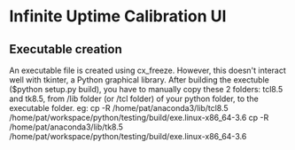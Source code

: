 # Infinite Uptime Calibration UI #

## Executable creation ##
An executable file is created using cx_freeze. However, this doesn't interact well with tkinter, a Python graphical library.
After building the exectuble ($python setup.py build), you have to manually copy these 2 folders: tcl8.5 and tk8.5, from /lib folder (or /tcl folder) of your python folder, to the executable folder.
eg:
cp -R /home/pat/anaconda3/lib/tcl8.5 /home/pat/workspace/python/testing/build/exe.linux-x86_64-3.6
cp -R /home/pat/anaconda3/lib/tk8.5 /home/pat/workspace/python/testing/build/exe.linux-x86_64-3.6
